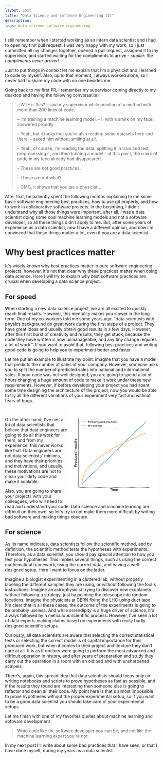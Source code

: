 ```yaml
---
layout: post
title: "Data Science and Software Engineering (I)"
description:
tags: data-science software-engineering
---
```



I still remember when I started working as an intern data scientist and I had to open my first pull request. I was very happy with my work, so I just committed all my changes together, opened a pull request, assigned it to my supervisor, and started waiting for the compliments to arrive - *spoiler: the compliments never arrived*.

Just to put things in context let me explain that I’m a physicist and I learned to code by myself. Also, up to that moment, I always worked alone, so I never had to share my code with no one besides me.

Going back to my first PR, I remember my supervisor coming directly to my desktop and having the following conversation

> – WTF is this? - said my supervisor while pointing at a method with more than 200 lines of code.
>
>– I’m training a machine learning model. - I, with a smirk on my face, answered proudly.
>
>– Yeah, but it looks that you’re also reading some datasets here and there. - asked him without smiling at all.
>
>– Yeah, of course, I’m reading the data, splitting it in train and test, preprocessing it, and then training a model - at this point, the smirk of pride in my face already had disappeared.
>
>– These are not good practices.
>
>– These are not what?
>
>– OMG, it shows that you are a physicist…



After that, he patiently spent the following months explaining to me some basic software engineering best practices, how to use git properly, and how to work in collaborative software projects. In the beginning, I didn’t understand why all those things were important, after all, I was a data scientist doing some cool machine learning models and not a software developer, so all these things didn’t apply to me. But, after some years of experience as a data scientist, now I have a different opinion, and now I’m convinced that these things matter a lot, even if you are a data scientist.

# Why best practices matter

It's widely known why best practices matter in pure software engineering projects, however, it's not that clear why these practices matter when doing data science. Here I will try to explain why best software practices are crucial when developing a data science project.

## For speed

When starting a new data science project, we are all excited to quickly reach final results. However, this mentality makes you slower in the long term. One of my co-workers told me some years ago: "data scientists with physics background do great work during the first steps of a project. They have great ideas and usually obtain good results in a few days. However, after this first burst of creativity and results, they get stuck, because the code they have written is now unmanageable, and any tiny change requires a lot of work.". If you want to avoid that, following best practices and writing good code is going to help you to experiment better and faster. 

Let me put an example to illustrate my point: imagine that you have a model that predicts the number of sales of your company. However, someone asks you to split the number of predicted sales into national and international sales. If your code was not well designed, you are going to spend a lot of hours changing a huge amount of code to make it work under these new requirements. However, if before developing your project you had spent some time designing the architecture of the project, now you would be able to try all the different variations of your experiment very fast and without fears of bugs.


<div style="float: right;">
    <img src="/docs/software-and-data/good-vs-bad.svg" width=300px class="center">
</div>
<br/>

On the other hand, I've met a lot of data scientists that believe that data engineers are going to do all this work for them, and from my experience, this never works like that. Data engineers are not data scientists' minions, and they have their priorities and motivations, and usually, these motivations are not to clean your dirty code and make it scalable.

Also, you are going to share your projects with your colleagues, who will need to read and understand your code. Data science and machine learning are difficult on their own, so let's try to not make them more difficult by writing bad software and making things obscure.

## For science

As its name indicates, data scientists follow the scientific method, and by definition, the scientific method tests the hypotheses with experiments. Therefore, as a data scientist, you should pay special attention to how you test your hypotheses. This implies several things, such as using the correct mathematical framework, using the correct data, and having a well-designed setup. Here I want to focus on the latter.

Imagine a biologist experimenting in a cluttered lab, without properly labeling the different samples they are using, or without following the tool's instructions. Imagine an astrophysicist trying to discover new exoplanets without following a strategy, just by pointing the telescope into random locations. Imagine the physicists at CERN fixing the LHC using duct tape. It's clear that in all these cases, the outcome of the experiments is going to be probably useless. And while serendipity is a huge driver of science, it's always followed by a meticulous scientific process. However, I've seen a lot of data experts making claims based on experiments with really badly designed scientific setups.

Curiously, all data scientists are aware that selecting the correct statistical tests or selecting the correct model is of capital importance for their produced work, but when it comes to their project architecture they don't care at all. It is as if doctors were going to perform the most advanced and difficult operation in history, and after years of preparation and study they carry out the operation in a room with an old bed and with unsharpened scalpels.

There's, again, this spread idea that data scientists should focus only on writing notebooks and scripts to prove hypotheses as fast as possible, and if the results they found are interesting then someone else is going to refactor and clean all their code. My point here is that's almost impossible to prove hypotheses without the proper experimental setup, so if you want to be a good data scientist you should take care of your experimental setups. 

Let me finish with one of my favorites quotes about machine learning and software development

>Write code like the software developer you can be, and not like the machine learning expert you're not.

In my next post I'll write about some bad practices that I have seen, or that I have done myself, during my years as a data scientist.
